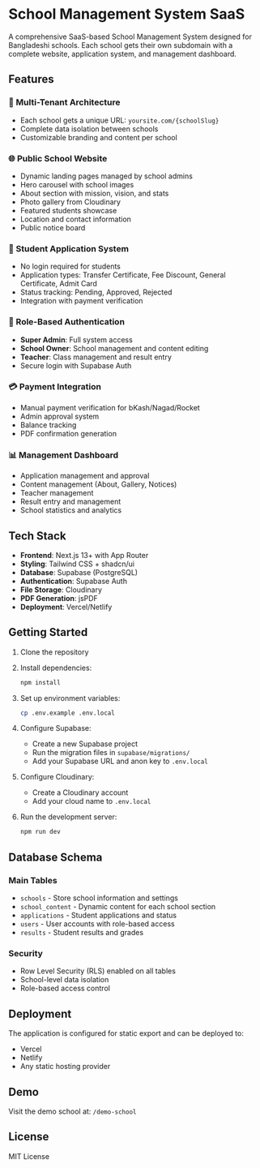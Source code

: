 # School Management System SaaS

A comprehensive SaaS-based School Management System designed for Bangladeshi schools. Each school gets their own subdomain with a complete website, application system, and management dashboard.

## Features

### 🏫 Multi-Tenant Architecture
- Each school gets a unique URL: `yoursite.com/{schoolSlug}`
- Complete data isolation between schools
- Customizable branding and content per school

### 🌐 Public School Website
- Dynamic landing pages managed by school admins
- Hero carousel with school images
- About section with mission, vision, and stats
- Photo gallery from Cloudinary
- Featured students showcase
- Location and contact information
- Public notice board

### 📝 Student Application System
- No login required for students
- Application types: Transfer Certificate, Fee Discount, General Certificate, Admit Card
- Status tracking: Pending, Approved, Rejected
- Integration with payment verification

### 🔐 Role-Based Authentication
- **Super Admin**: Full system access
- **School Owner**: School management and content editing
- **Teacher**: Class management and result entry
- Secure login with Supabase Auth

### 💳 Payment Integration
- Manual payment verification for bKash/Nagad/Rocket
- Admin approval system
- Balance tracking
- PDF confirmation generation

### 📊 Management Dashboard
- Application management and approval
- Content management (About, Gallery, Notices)
- Teacher management
- Result entry and management
- School statistics and analytics

## Tech Stack

- **Frontend**: Next.js 13+ with App Router
- **Styling**: Tailwind CSS + shadcn/ui
- **Database**: Supabase (PostgreSQL)
- **Authentication**: Supabase Auth
- **File Storage**: Cloudinary
- **PDF Generation**: jsPDF
- **Deployment**: Vercel/Netlify

## Getting Started

1. Clone the repository
2. Install dependencies:
   ```bash
   npm install
   ```

3. Set up environment variables:
   ```bash
   cp .env.example .env.local
   ```

4. Configure Supabase:
   - Create a new Supabase project
   - Run the migration files in `supabase/migrations/`
   - Add your Supabase URL and anon key to `.env.local`

5. Configure Cloudinary:
   - Create a Cloudinary account
   - Add your cloud name to `.env.local`

6. Run the development server:
   ```bash
   npm run dev
   ```

## Database Schema

### Main Tables
- `schools` - Store school information and settings
- `school_content` - Dynamic content for each school section
- `applications` - Student applications and status
- `users` - User accounts with role-based access
- `results` - Student results and grades

### Security
- Row Level Security (RLS) enabled on all tables
- School-level data isolation
- Role-based access control

## Deployment

The application is configured for static export and can be deployed to:
- Vercel
- Netlify
- Any static hosting provider

## Demo

Visit the demo school at: `/demo-school`

## License

MIT License